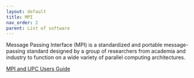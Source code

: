 ```yaml
---
layout: default
title: MPI
nav_order: 2
parent: List of software
---
```

Message Passing Interface (MPI) is a standardized and portable
message-passing standard designed by a group of researchers from
academia and industry to function on a wide variety of parallel
computing architectures.

[MPI and UPC Users Guide](https://slurm.schedmd.com/mpi_guide.html)